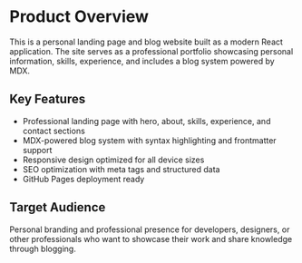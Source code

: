 # Product Overview

This is a personal landing page and blog website built as a modern React application. The site serves as a professional portfolio showcasing personal information, skills, experience, and includes a blog system powered by MDX.

## Key Features

- Professional landing page with hero, about, skills, experience, and contact sections
- MDX-powered blog system with syntax highlighting and frontmatter support
- Responsive design optimized for all device sizes
- SEO optimization with meta tags and structured data
- GitHub Pages deployment ready

## Target Audience

Personal branding and professional presence for developers, designers, or other professionals who want to showcase their work and share knowledge through blogging.
